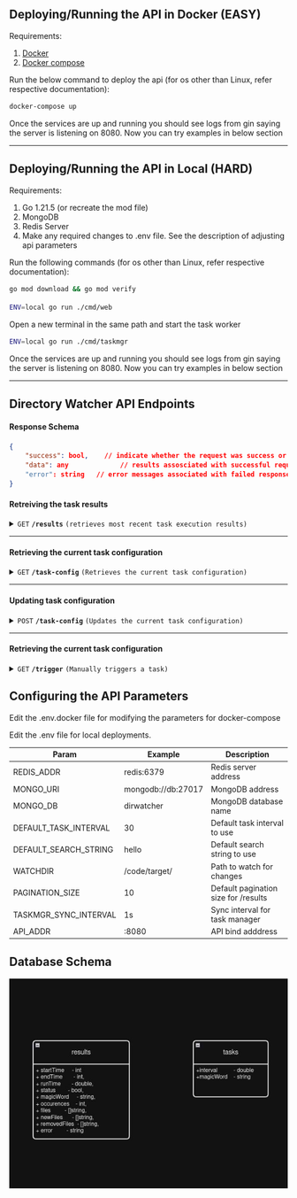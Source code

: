 
## Deploying/Running the API in Docker (EASY)

Requirements:
1. [Docker](https://docs.docker.com/get-docker/)
2. [Docker compose](https://docs.docker.com/compose/install/)

Run the below command to deploy the api (for os other than Linux, refer respective documentation):

```sh
docker-compose up
```

Once the services are up and running you should see logs from gin saying the server is listening on 8080. Now you can try examples in below section

------------------------------------------------------------------
## Deploying/Running the API in Local (HARD)

Requirements:
1. Go 1.21.5 (or recreate the mod file)
2. MongoDB
3. Redis Server
4. Make any required changes to .env file. See the description of adjusting api parameters

Run the following commands (for os other than Linux, refer respective documentation):

```sh
go mod download && go mod verify

ENV=local go run ./cmd/web
```

Open a new terminal in the same path and start the task worker
```sh
ENV=local go run ./cmd/taskmgr 
```

Once the services are up and running you should see logs from gin saying the server is listening on 8080. Now you can try examples in below section

-----------------------------------------------------------------
## Directory Watcher API Endpoints

#### Response Schema
```json
{
	"success": bool,	// indicate whether the request was success or not
	"data": any				// results assosciated with successful requests 
	"error": string   // error messages associated with failed responses
}
```

#### Retreiving the task results

<details>
 <summary><code>GET</code> <code><b>/results</b></code> <code>(retrieves most recent task execution results) </code></summary>

##### Parameters

> | name      |  type     | data type               | description                                                           |
> |-----------|-----------|-------------------------|-----------------------------------------------------------------------|
> | page      |  option | integer >= 1  | Used to paginate the results  |


##### Responses
> | http code     | description 	                                                   					  |
> |--------------|---------------------------------------------------------------------|
> | `200`         | Successful response																  |
> | `400`         | Invalid Request. Check the error message for  details		  |
> | `500`         | Something went wrong with the server								  |

##### Example cURL

> ```js
>  curl http://127.0.0.1:8080/results
> ```

</details>

------------------------------------------------------------------------------------------
#### Retrieving the current task configuration

<details>
 <summary><code>GET</code> <code><b>/task-config</b></code> <code>(Retrieves the current task configuration)</code></summary>

##### Parameters

> None

##### Responses
> | http code     | description 	                                                   					  |
> |--------------|---------------------------------------------------------------------|
> | `200`         | Successful response																  |
> | `500`         | Something went wrong with the server								  |

##### Example cURL

> ```javascript
>  curl http://127.0.0.1:8080/task-config
> ```

</details>

-----------------------------------------------------------------------------------------------

#### Updating task configuration

<details>
 <summary><code>POST</code> <code><b>/task-config</b></code> <code>(Updates the current task configuration)</code></summary>

##### Parameters

> None

##### Body
```json
// content-type: application/json
{
	"interval":  30,
	"magicWord":  "helloworld"
}
```

##### Responses
> | http code     | description 	                                                   					  |
> |--------------|---------------------------------------------------------------------|
> | `200`         | Successful response																  |
> | `400`         | Invalid Request. Check the error message for details			  |
> | `500`         | Something went wrong with the server								  |

##### Example cURL

> ```javascript
>  curl  'http://127.0.0.1:8080/task-config' -H 'Content-Type: application/json' --data '{"interval": 30,"magicWord": "helloworld"}'
> ```

</details>

-----------------------------------------------------------------------

#### Retrieving the current task configuration

<details>
 <summary><code>GET</code> <code><b>/trigger</b></code> <code>(Manually triggers a task)</code></summary>

##### Parameters

> None

##### Responses
> | http code     | description 	                                                   					  |
> |--------------|---------------------------------------------------------------------|
> | `200`         | Successful response																  |
> | `500`         | Something went wrong with the server								  |

##### Example cURL

> ```javascript
>  curl http://127.0.0.1:8080/trigger
> ```

</details>


## Configuring the API Parameters

Edit the .env.docker file for modifying the parameters for docker-compose

Edit the .env file for local deployments.

| Param                 | Example           | Description                           |
|-----------------------|-------------------|---------------------------------------|
|REDIS_ADDR             |redis:6379         | Redis server address                  |
|MONGO_URI              |mongodb://db:27017 | MongoDB address                       |
|MONGO_DB               |dirwatcher         | MongoDB database name                 |
|DEFAULT_TASK_INTERVAL  |30                 | Default task interval to use          |
|DEFAULT_SEARCH_STRING  |hello              | Default search string to use          |
|WATCHDIR               |/code/target/      | Path to watch for changes             |
|PAGINATION_SIZE        |10                 | Default pagination size for /results  |
|TASKMGR_SYNC_INTERVAL  |1s                 | Sync interval for task manager        |
|API_ADDR               |:8080              | API bind adddress                     |

## Database Schema

![db schema](schema.jpg "Schema")